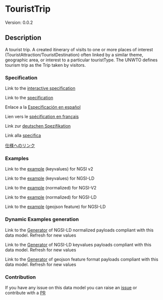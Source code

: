 # TouristTrip
Version: 0.0.2

## Description 

A tourist trip. A created itinerary of visits to one or more places of interest (TouristAttraction/TouristDestination) often linked by a similar theme, geographic area, or interest to a particular touristType. The UNWTO defines tourism trip as the Trip taken by visitors.
### Specification

Link to the [interactive specification](https://swagger.lab.fiware.org/?url=https://smart-data-models.github.io/dataModel.TourismDestinations/TouristTrip/swagger.yaml)

Link to the [specification](https://github.com/smart-data-models/dataModel.TourismDestinations/blob/master/TouristTrip/doc/spec.md)

Enlace a la [Especificación en español](https://github.com/smart-data-models/dataModel.TourismDestinations/blob/master/TouristTrip/doc/spec_ES.md)

Lien vers le [spécification en français](https://github.com/smart-data-models/dataModel.TourismDestinations/blob/master/TouristTrip/doc/spec_FR.md)

Link zur [deutschen Spezifikation](https://github.com/smart-data-models/dataModel.TourismDestinations/blob/master/TouristTrip/doc/spec_DE.md)

Link alla [specifica](https://github.com/smart-data-models/dataModel.TourismDestinations/blob/master/TouristTrip/doc/spec_IT.md)

[仕様へのリンク](https://github.com/smart-data-models/dataModel.TourismDestinations/blob/master/TouristTrip/doc/spec_JA.md)
### Examples

Link to the [example](https://smart-data-models.github.io/dataModel.TourismDestinations/TouristTrip/examples/example.json) (keyvalues) for NGSI v2

Link to the [example](https://smart-data-models.github.io/dataModel.TourismDestinations/TouristTrip/examples/example.jsonld) (keyvalues) for NGSI-LD

Link to the [example](https://smart-data-models.github.io/dataModel.TourismDestinations/TouristTrip/examples/example-normalized.json) (normalized) for NGSI-V2

Link to the [example](https://smart-data-models.github.io/dataModel.TourismDestinations/TouristTrip/examples/example-normalized.jsonld) (normalized) for NGSI-LD

Link to the [example](https://smart-data-models.github.io/dataModel.TourismDestinations/TouristTrip/examples/example-geojsonfeature.json) (geojson feature) for NGSI-LD
### Dynamic Examples generation

Link to the [Generator](https://smartdatamodels.org/extra/ngsi-ld_generator.php?schemaUrl=https://raw.githubusercontent.com/smart-data-models/dataModel.TourismDestinations/master/TouristTrip/schema.json&email=info@smartdatamodels.org) of NGSI-LD normalized payloads compliant with this data model. Refresh for new values

Link to the [Generator](https://smartdatamodels.org/extra/ngsi-ld_generator_keyvalues.php?schemaUrl=https://raw.githubusercontent.com/smart-data-models/dataModel.TourismDestinations/master/TouristTrip/schema.json&email=info@smartdatamodels.org) of NGSI-LD keyvalues payloads compliant with this data model. Refresh for new values

Link to the [Generator](https://smartdatamodels.org/extra/geojson_features_generator.php?schemaUrl=https://raw.githubusercontent.com/smart-data-models/dataModel.TourismDestinations/master/TouristTrip/schema.json&email=info@smartdatamodels.org) of geojson feature format payloads compliant with this data model. Refresh for new values
### Contribution

 If you have any issue on this data model you can raise an [issue](https://github.com/smart-data-models/dataModel.TourismDestinations/issues)  or contribute with a [PR](https://github.com/smart-data-models/dataModel.TourismDestinations/pulls)